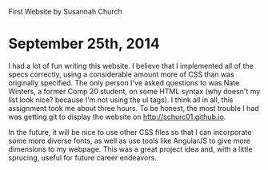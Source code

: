 First Website
by Susannah Church

September 25th, 2014
========

I had a lot of fun writing this website. I believe that I implemented all of the specs correctly, using a considerable amount more of CSS than was originally specified. The only person I've asked questions to was Nate Winters, a former Comp 20 student, on some HTML syntax (why doesn't my list look nice? because I'm not using the ul tags). I think all in all, this assignment took me about three hours. To be honest, the most trouble I had was getting git to display the website on http://schurc01.github.io. 

In the future, it will be nice to use other CSS files so that I can incorporate some more diverse fonts, as well as use tools like AngularJS to give more dimensions to my webpage. This was a great project idea and, with a little sprucing, useful for future career endeavors. 
